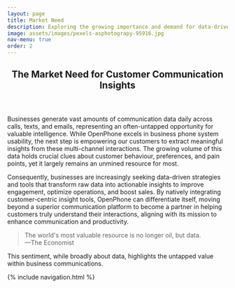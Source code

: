 ```yaml
---
layout: page
title: Market Need
description: Exploring the growing importance and demand for data-driven insights in business communication.
image: assets/images/pexels-asphotograpy-95916.jpg
nav-menu: true
order: 2
---
```


<!-- Main -->
<div id="main" class="alt">

<!-- One -->
<section id="one">
	<div class="inner">
		<header class="major">
			<h1>The Market Need for Customer Communication Insights</h1>
		</header>

<!-- Content -->
<p><span class="image left"><img src="{{ page.image | relative_url }}" alt="" /></span>Businesses generate vast amounts of communication data daily across calls, texts, and emails, representing an often-untapped opportunity for valuable intelligence. While OpenPhone excels in business phone system usability, the next step is empowering our customers to extract meaningful insights from these multi-channel interactions. The growing volume of this data holds crucial clues about customer behaviour, preferences, and pain points, yet it largely remains an unmined resource for most.</p>

<p>Consequently, businesses are increasingly seeking data-driven strategies and tools that transform raw data into actionable insights to improve engagement, optimize operations, and boost sales. By natively integrating customer-centric insight tools, OpenPhone can differentiate itself, moving beyond a superior communication platform to become a partner in helping customers truly understand their interactions, aligning with its mission to enhance communication and productivity.</p>

<blockquote>
The world's most valuable resource is no longer oil, but data.
<br>
<span class="attribution">—The Economist</span>
</blockquote>
<p>This sentiment, while broadly about data, highlights the untapped value within business communications.</p>

{% include navigation.html %}